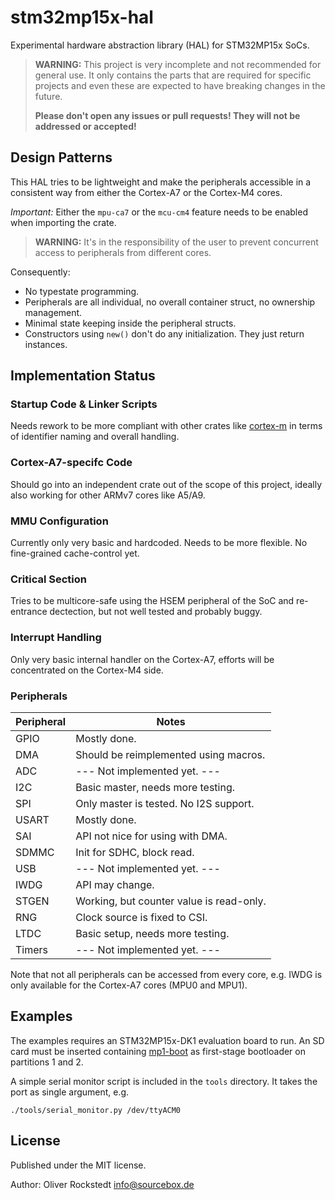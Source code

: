 # stm32mp15x-hal

Experimental hardware abstraction library (HAL) for STM32MP15x SoCs.

> **WARNING:**
> This project is very incomplete and not recommended for general use. It only contains the parts that are required for specific projects and even these are expected to have breaking changes in the future.
>
> **Please don't open any issues or pull requests! They will not be addressed or accepted!**

## Design Patterns

This HAL tries to be lightweight and make the peripherals accessible in a consistent way from either the Cortex-A7 or the Cortex-M4 cores.

*Important:* Either the `mpu-ca7` or the `mcu-cm4` feature needs to be enabled when importing the crate.

> **WARNING:**
> It's in the responsibility of the user to prevent concurrent access to peripherals from different cores.

Consequently:

- No typestate programming.
- Peripherals are all individual, no overall container struct, no ownership management.
- Minimal state keeping inside the peripheral structs.
- Constructors using `new()` don't do any initialization. They just return instances.

## Implementation Status

### Startup Code & Linker Scripts

Needs rework to be more compliant with other crates like [cortex-m](https://crates.io/crates/cortex-m) in terms of identifier naming and overall handling.

### Cortex-A7-specifc Code

Should go into an independent crate out of the scope of this project, ideally also working for other ARMv7 cores like A5/A9.

### MMU Configuration

Currently only very basic and hardcoded. Needs to be more flexible. No fine-grained cache-control yet.

### Critical Section

Tries to be multicore-safe using the HSEM peripheral of the SoC and re-entrance dectection, but not well tested and probably buggy.

### Interrupt Handling

Only very basic internal handler on the Cortex-A7, efforts will be concentrated on the Cortex-M4 side.

### Peripherals

| Peripheral    | Notes                                     |
|---------------|-------------------------------------------|
| GPIO          | Mostly done.                              |
| DMA           | Should be reimplemented using macros.     |
| ADC           | --- Not implemented yet. ---              |
| I2C           | Basic master, needs more testing.         |
| SPI           | Only master is tested. No I2S support.    |
| USART         | Mostly done.                              |
| SAI           | API not nice for using with DMA.          |
| SDMMC         | Init for SDHC, block read.                |
| USB           | --- Not implemented yet. ---              |
| IWDG          | API may change.                           |
| STGEN         | Working, but counter value is read-only.  |
| RNG           | Clock source is fixed to CSI.             |
| LTDC          | Basic setup, needs more testing.          |
| Timers        | --- Not implemented yet. ---              |

Note that not all peripherals can be accessed from every core, e.g. IWDG is only available for the Cortex-A7 cores (MPU0 and MPU1).

## Examples

The examples requires an STM32MP15x-DK1 evaluation board to run. An SD card must be inserted containing [mp1-boot](https://github.com/4ms/mp1-boot) as first-stage bootloader on partitions 1 and 2.

A simple serial monitor script is included in the `tools` directory. It takes the port as single argument, e.g.

    ./tools/serial_monitor.py /dev/ttyACM0

## License

Published under the MIT license.

Author: Oliver Rockstedt <info@sourcebox.de>
